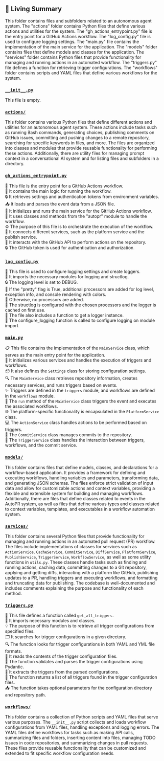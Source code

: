 

<!-- Living README Summary -->
## 🌳 Living Summary

This folder contains files and subfolders related to an autonomous agent system. The "actions" folder contains Python files that define various actions and utilities for the system. The "gh_actions_entrypoint.py" file is the entry point for a GitHub Actions workflow. The "log_config.py" file is used to configure logging settings. The "main.py" file contains the implementation of the main service for the application. The "models" folder contains files that define models and classes for the application. The "services" folder contains Python files that provide functionality for managing and running actions in an automated workflow. The "triggers.py" file defines a function for retrieving trigger configurations. The "workflows" folder contains scripts and YAML files that define various workflows for the system.


### [`__init__.py`](https://github.com/irgolic/AutoPR/blob/50cfaeeaaedc4a6529b5a363ba237dce1404ad03/./autopr/__init__.py)

This file is empty.  


### [`actions/`](https://github.com/irgolic/AutoPR/blob/50cfaeeaaedc4a6529b5a363ba237dce1404ad03/./autopr/actions)

This folder contains various Python files that define different actions and utilities for an autonomous agent system. These actions include tasks such as running Bash commands, generating choices, publishing comments on GitHub issues, committing and pushing changes to a remote repository, searching for specific keywords in files, and more. The files are organized into classes and modules that provide reusable functionality for performing these actions. Additionally, there are utility files for managing prompt context in a conversational AI system and for listing files and subfolders in a directory.  


### [`gh_actions_entrypoint.py`](https://github.com/irgolic/AutoPR/blob/50cfaeeaaedc4a6529b5a363ba237dce1404ad03/./autopr/gh_actions_entrypoint.py)

📄 This file is the entry point for a GitHub Actions workflow.   
🔧 It contains the main logic for running the workflow.  
🔒 It retrieves settings and authentication tokens from environment variables.  
📥 It loads and parses the event data from a JSON file.  
🚀 It initializes and runs the main service for the GitHub Actions workflow.  
📝 It uses classes and methods from the "autopr" module to handle the workflow.  
⚙️ The purpose of this file is to orchestrate the execution of the workflow.  
🔗 It connects different services, such as the platform service and the publish service.  
🔄 It interacts with the GitHub API to perform actions on the repository.  
🔒 The GitHub token is used for authentication and authorization.  


### [`log_config.py`](https://github.com/irgolic/AutoPR/blob/50cfaeeaaedc4a6529b5a363ba237dce1404ad03/./autopr/log_config.py)

📝 This file is used to configure logging settings and create loggers.   
🔧 It imports the necessary modules for logging and structlog.   
🔒 The logging level is set to DEBUG.   
🎨 If the "pretty" flag is True, additional processors are added for log level, exception info, and console rendering with colors.   
🔧 Otherwise, no processors are added.   
🔧 The structlog is configured with the chosen processors and the logger is cached on first use.   
📝 The file also includes a function to get a logger instance.   
🔧 The configure_logging function is called to configure logging on module import.  


### [`main.py`](https://github.com/irgolic/AutoPR/blob/50cfaeeaaedc4a6529b5a363ba237dce1404ad03/./autopr/main.py)

📋 This file contains the implementation of the `MainService` class, which serves as the main entry point for the application.   
🔧 It initializes various services and handles the execution of triggers and workflows.  
📦 It also defines the `Settings` class for storing configuration settings.  
🔍 The `MainService` class retrieves repository information, creates necessary services, and runs triggers based on events.  
✨ Triggers are defined in the `triggers` module, and workflows are defined in the `workflows` module.  
🚀 The `run` method of the `MainService` class triggers the event and executes the associated workflows.  
🌐 The platform-specific functionality is encapsulated in the `PlatformService` class.  
💻 The `ActionService` class handles actions to be performed based on triggers.  
📝 The `CommitService` class manages commits to the repository.  
🔗 The `TriggerService` class handles the interaction between triggers, workflows, and the commit service.  


### [`models/`](https://github.com/irgolic/AutoPR/blob/50cfaeeaaedc4a6529b5a363ba237dce1404ad03/./autopr/models)

This folder contains files that define models, classes, and declarations for a workflow-based application. It provides a framework for defining and executing workflows, handling variables and parameters, transforming data, and generating JSON schemas. The files enforce strict validation of input data and allow for customizable actions and context variables, providing a flexible and extensible system for building and managing workflows. Additionally, there are files that define classes related to events in the AutoPR system, as well as files that define various types and classes related to context variables, templates, and executables in a workflow automation system.  


### [`services/`](https://github.com/irgolic/AutoPR/blob/50cfaeeaaedc4a6529b5a363ba237dce1404ad03/./autopr/services)

This folder contains several Python files that provide functionality for managing and running actions in an automated pull request (PR) workflow. The files include implementations of classes for services such as `ActionService`, `CacheService`, `CommitService`, `DiffService`, `PlatformService`, `PublishService`, `TriggerService`, `WorkflowService`, as well as some utility functions in `utils.py`. These classes handle tasks such as finding and running actions, caching data, committing changes to a Git repository, applying and getting diffs, interacting with a platform like GitHub, publishing updates to a PR, handling triggers and executing workflows, and formatting and truncating data for publishing. The codebase is well-documented and includes comments explaining the purpose and functionality of each method.  


### [`triggers.py`](https://github.com/irgolic/AutoPR/blob/50cfaeeaaedc4a6529b5a363ba237dce1404ad03/./autopr/triggers.py)

📄 This file defines a function called `get_all_triggers`.  
📂 It imports necessary modules and classes.  
💡 The purpose of this function is to retrieve all trigger configurations from specified files.  
🗂️ It searches for trigger configurations in a given directory.  
🔍 The function looks for trigger configurations in both YAML and YML file formats.  
📝 It reads the contents of the trigger configuration files.  
🧪 The function validates and parses the trigger configurations using Pydantic.  
🔀 It extracts the triggers from the parsed configurations.  
🔄 The function returns a list of all triggers found in the trigger configuration files.  
📥 The function takes optional parameters for the configuration directory and repository path.  


### [`workflows/`](https://github.com/irgolic/AutoPR/blob/50cfaeeaaedc4a6529b5a363ba237dce1404ad03/./autopr/workflows)

This folder contains a collection of Python scripts and YAML files that serve various purposes. The `__init__.py` script collects and loads workflow configurations from YAML files, handling exceptions and logging errors. The YAML files define workflows for tasks such as making API calls, summarizing files and folders, inserting content into files, managing TODO issues in code repositories, and summarizing changes in pull requests. These files provide reusable functionality that can be customized and extended to fit specific workflow configuration needs.  

<!-- Living README Summary -->